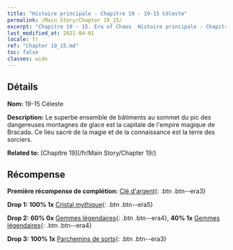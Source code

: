 ```yaml
---
title: "Histoire principale - Chapitre 19 - 19-15 Céleste"
permalink: /Main Story/Chapter 19_15/
excerpt: "Chapitre 19 - 15. Era of Chaos  Histoire principale - Chapitre 19_15. 19-15 Céleste"
last_modified_at: 2021-04-01
locale: fr
ref: "Chapter 19_15.md"
toc: false
classes: wide
---
```


## Détails

 **Nom:** 19-15 Céleste

 **Description:** Le superbe ensemble de bâtiments au sommet du pic des dangereuses montagnes de glace est la capitale de l'empire magique de Bracada. Ce lieu sacré de la magie et de la connaissance est la terre des sorciers.

 **Related to:** [Chapitre 19](/fr/Main Story/Chapter 19/)

## Récompense

 **Première récompense de complétion:** [Clé d'argent](/fr/Items/con_693/){: .btn .btn--era3}

 **Drop 1:** **100% 1x** [Cristal mythique](/fr/Items/mat_66/){: .btn .btn--era5}

 **Drop 2:** **60% 0x** [Gemmes légendaires](/fr/Items/mat_58/){: .btn .btn--era4}, **40% 1x** [Gemmes légendaires](/fr/Items/mat_58/){: .btn .btn--era4}

 **Drop 3:** **100% 1x** [Parchemins de sorts](/fr/Items/con_694/){: .btn .btn--era3}

